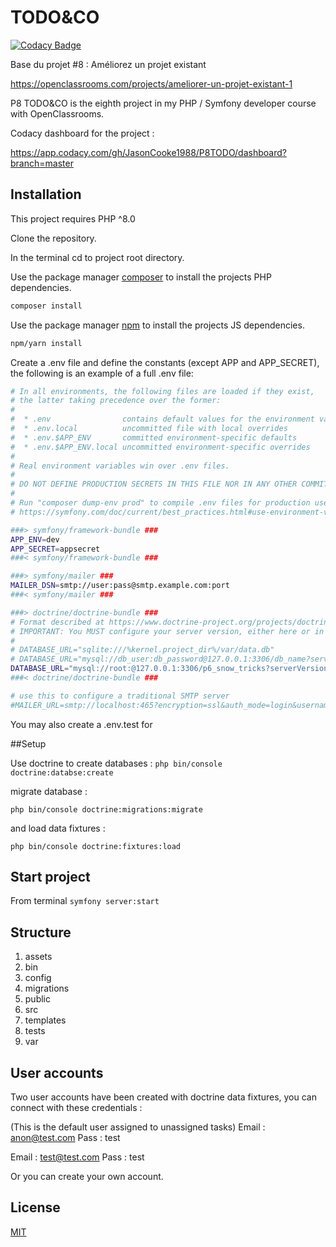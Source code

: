 TODO&CO
========

[![Codacy Badge](https://app.codacy.com/project/badge/Grade/f58c223d3a8547aeaf7dcd841ec06681)](https://www.codacy.com/gh/JasonCooke1988/P8TODO/dashboard?utm_source=github.com&amp;utm_medium=referral&amp;utm_content=JasonCooke1988/P8TODO&amp;utm_campaign=Badge_Grade)

Base du projet #8 : Améliorez un projet existant

https://openclassrooms.com/projects/ameliorer-un-projet-existant-1

P8 TODO&CO is the eighth project in my PHP / Symfony developer course with OpenClassrooms.

Codacy dashboard for the project :

https://app.codacy.com/gh/JasonCooke1988/P8TODO/dashboard?branch=master

## Installation

This project requires PHP ^8.0

Clone the repository.

In the terminal cd to project root directory.

Use the package manager [composer](https://getcomposer.org/download/) to install the projects PHP dependencies.

```bash
composer install
```

Use the package manager [npm](https://www.npmjs.com/) to install the projects JS dependencies.

```bash
npm/yarn install
```

Create a .env file and define the constants (except APP and APP_SECRET), the following is an example of a full .env file:

```bash
# In all environments, the following files are loaded if they exist,
# the latter taking precedence over the former:
#
#  * .env                contains default values for the environment variables needed by the app
#  * .env.local          uncommitted file with local overrides
#  * .env.$APP_ENV       committed environment-specific defaults
#  * .env.$APP_ENV.local uncommitted environment-specific overrides
#
# Real environment variables win over .env files.
#
# DO NOT DEFINE PRODUCTION SECRETS IN THIS FILE NOR IN ANY OTHER COMMITTED FILES.
#
# Run "composer dump-env prod" to compile .env files for production use (requires symfony/flex >=1.2).
# https://symfony.com/doc/current/best_practices.html#use-environment-variables-for-infrastructure-configuration

###> symfony/framework-bundle ###
APP_ENV=dev
APP_SECRET=appsecret
###< symfony/framework-bundle ###

###> symfony/mailer ###
MAILER_DSN=smtp://user:pass@smtp.example.com:port
###< symfony/mailer ###

###> doctrine/doctrine-bundle ###
# Format described at https://www.doctrine-project.org/projects/doctrine-dbal/en/latest/reference/configuration.html#connecting-using-a-url
# IMPORTANT: You MUST configure your server version, either here or in config/packages/doctrine.yaml
#
# DATABASE_URL="sqlite:///%kernel.project_dir%/var/data.db"
# DATABASE_URL="mysql://db_user:db_password@127.0.0.1:3306/db_name?serverVersion=5.7"
DATABASE_URL="mysql://root:@127.0.0.1:3306/p6_snow_tricks?serverVersion=mariadb-10.4.10&charset=utf8"
###< doctrine/doctrine-bundle ###

# use this to configure a traditional SMTP server
#MAILER_URL=smtp://localhost:465?encryption=ssl&auth_mode=login&username=&password=
```

You may also create a .env.test for 

##Setup

Use doctrine to create databases :
`php bin/console doctrine:databse:create`

migrate database :

`php bin/console doctrine:migrations:migrate`

and load data fixtures :

`php bin/console doctrine:fixtures:load`

## Start project

From terminal `symfony server:start`

## Structure

1. assets
2. bin
3. config
4. migrations
5. public
6. src
7. templates
8. tests
9. var


## User accounts

Two user accounts have been created with doctrine data fixtures, you can connect with these credentials :

(This is the default user assigned to unassigned tasks)
Email : anon@test.com
Pass : test

Email : test@test.com
Pass : test

Or you can create your own account.

## License
[MIT](https://choosealicense.com/licenses/mit/)
